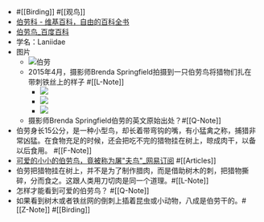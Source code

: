 - #[[Birding]] #[[观鸟]]
- [伯劳科 - 维基百科，自由的百科全书](https://zh.wikipedia.org/wiki/%E4%BC%AF%E5%8A%B3%E7%A7%91)
- [伯劳鸟_百度百科](https://baike.baidu.com/item/%E4%BC%AF%E5%8A%B3%E9%B8%9F)
- 学名：Laniidae
- 图片
    - ![伯劳](https://firebasestorage.googleapis.com/v0/b/firescript-577a2.appspot.com/o/imgs%2Fapp%2Fhaozhongwen%2FE9JDq9wfDs.jpeg?alt=media&token=0ccdb8d4-2e2b-481a-81e1-6568fd204436)
    - 2015年4月，摄影师Brenda Springfield拍摄到一只伯劳鸟将猎物们扎在带刺铁丝上的样子 #[[L-Note]]
        - ![](https://firebasestorage.googleapis.com/v0/b/firescript-577a2.appspot.com/o/imgs%2Fapp%2Fhaozhongwen%2Fw3U0wd9bCp.png?alt=media&token=975796c8-1fec-446a-9e00-a869258c3aab)
        - ![](https://firebasestorage.googleapis.com/v0/b/firescript-577a2.appspot.com/o/imgs%2Fapp%2Fhaozhongwen%2FstA77oyxr-.png?alt=media&token=00f2858f-048c-4189-ae15-c3335c3013fa)
        - ![](https://firebasestorage.googleapis.com/v0/b/firescript-577a2.appspot.com/o/imgs%2Fapp%2Fhaozhongwen%2Ff---TPV9g6.png?alt=media&token=8b231c27-125c-4540-9917-118aa15640c2)
    - 摄影师Brenda Springfield伯劳的英文原始出处？#[[Q-Note]]
- 伯劳身长15公分，是一种小型鸟，却长着带弯钩的嘴，有小猛禽之称，捕猎非常凶猛。在食物充足的时候，还会把吃不完的猎物挂在树上，晾成肉干，以备以后食用。 #[[F-Note]]
- [可爱的小小的伯劳鸟，竟被称为屠"夫鸟"_网易订阅](https://www.163.com/dy/article/DFMJUI060516U8PU.html) #[[Articles]]
- 伯劳把猎物挂在树上，并不是为了制作腊肉，而是借助树木的刺，把猎物撕碎，分而食之。这跟人类用刀切肉是同一个道理。#[[L-Note]]
- 怎样才能看到可爱的伯劳鸟？ #[[Q-Note]]
- 如果看到树木或者铁丝网的倒刺上插着昆虫或小动物，八成是伯劳干的。#[[Z-Note]] #[[Birding]]
